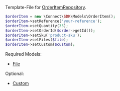 Template-File for [OrderItemRepository][OrderItemRepository].

```php
$orderItem = new \Connect\SDK\Models\OrderItem();
$orderItem->setReference('your-reference');
$orderItem->setQuantity(35);
$orderItem->setOrderId($order->getId());
$orderItem->setSku('product-sku');
$orderItem->setFiles($file);
$orderItem->setCustom($custom);
```

Required Models: 
- [File][File]

Optional:
- [Custom][Custom]

[File]: File.md
[Custom]: Custom.md
[OrderItemRepository]: ../Repositories/OrderItemRepository.md
